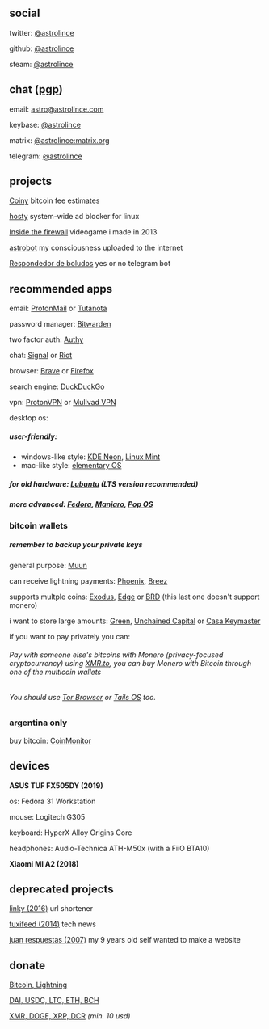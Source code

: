 ## social

twitter: [@astrolince](https://twitter.com/astrolince)

github: [@astrolince](https://github.com/astrolince)

steam: [@astrolince](https://steamcommunity.com/id/astrolince)

## chat ([pgp](https://keybase.io/astrolince/pgp_keys.asc))

email: astro@astrolince.com

keybase: [@astrolince](https://keybase.io/astrolince)

matrix: [@astrolince:matrix.org](https://matrix.to/#/@astrolince:matrix.org)

telegram: [@astrolince](https://t.me/astrolince)

## projects

[Coiny](https://twitter.com/coinyfees) bitcoin fee estimates

[hosty](https://astrolince.com/hosty) system-wide ad blocker for linux

[Inside the firewall](https://insidethefirewall.astrolince.com/) videogame i made in 2013

[astrobot](https://twitter.com/astroiince) my consciousness uploaded to the internet

[Respondedor de boludos](https://t.me/respondedorbot) yes or no telegram bot

## recommended apps

email: [ProtonMail](https://protonmail.com/) or [Tutanota](https://tutanota.com/)

password manager: [Bitwarden](https://bitwarden.com/)

two factor auth: [Authy](https://authy.com/)

chat: [Signal](https://signal.org/) or [Riot](https://riot.im/)

browser: [Brave](https://brave.com/ast502) or [Firefox](https://www.mozilla.org/firefox/new/)

search engine: [DuckDuckGo](https://duckduckgo.com/)

vpn: [ProtonVPN](https://protonvpn.com/) or [Mullvad VPN](https://mullvad.net/)

desktop os:

##### user-friendly:

- windows-like style: [KDE Neon](https://neon.kde.org/), [Linux Mint](https://linuxmint.com/download.php)
- mac-like style: [elementary OS](https://elementary.io/)

##### for old hardware: [Lubuntu](https://lubuntu.me/) (LTS version recommended)

##### more advanced: [Fedora](https://getfedora.org/), [Manjaro](https://manjaro.org/), [Pop OS](https://system76.com/pop)

### bitcoin wallets
##### remember to backup your private keys

general purpose: [Muun](https://muun.com/)

can receive lightning payments: [Phoenix](https://phoenix.acinq.co/), [Breez](https://breez.technology/)

supports multple coins: [Exodus](https://www.exodus.io/), [Edge](https://edge.app/) or [BRD](https://brd.com/) (this last one doesn't support monero)

i want to store large amounts: [Green](https://blockstream.com/green/), [Unchained Capital](https://unchained-capital.com/vaults/) or [Casa Keymaster](https://keys.casa/keymaster/)

if you want to pay privately you can:

###### Pay with someone else's bitcoins with Monero (privacy-focused cryptocurrency) using [XMR.to](https://xmr.to/), you can buy Monero with Bitcoin through one of the multicoin wallets

###### You should use [Tor Browser](https://www.torproject.org/) or [Tails OS](https://tails.boum.org/) too.

### argentina only

buy bitcoin: [CoinMonitor](https://coinmonitor.info/)

## devices

**ASUS TUF FX505DY (2019)**

os: Fedora 31 Workstation

mouse: Logitech G305

keyboard: HyperX Alloy Origins Core

headphones: Audio-Technica ATH-M50x (with a FiiO BTA10)

**Xiaomi MI A2 (2018)**

## deprecated projects

[linky (2016)](https://web.archive.org/web/20180901073301/https://linky.tk/) url shortener

[tuxifeed (2014)](https://web.archive.org/web/20141222080138/https://tuxi.tk/) tech news

[juan respuestas (2007)](https://web.archive.org/web/20090804045736/http://juanrespuestas.freeconfigbox.com/) 
my 9 years old self wanted to make a website

## donate

[Bitcoin, Lightning](https://checkout.opennode.com/p/32c4dcff-1ef4-44ba-908e-cccf7f564233)

[DAI, USDC, LTC, ETH, BCH](https://commerce.coinbase.com/checkout/cc3345c4-4697-44f7-a3a1-0ada15e37697)

[XMR, DOGE, XRP, DCR](https://globee.com/donate/Mmp6rjZ53Yo2ZOPGKkgVbR) *(min. 10 usd)*
